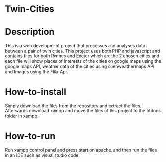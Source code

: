 # Twin-Cities

# Description
This is a web development project that processes and analyses data between a pair of twin cities.
This project uses both PHP and javascript and contains files for both Rennes and Exeter which are the 2 chosen cities and each file will show places of interests of the cities on google maps using the google maps API, weather data of the cities using openweathermaps API and Images using the Flikr Api.
 
# How-to-install
Simply download the files from the repository and extract the files. Afterwards download xampp and move the files of this project to the htdocs folder in xampp.

# How-to-run
Run xampp control panel and press start on apache, and then run the files in an IDE such as visual studio code.
